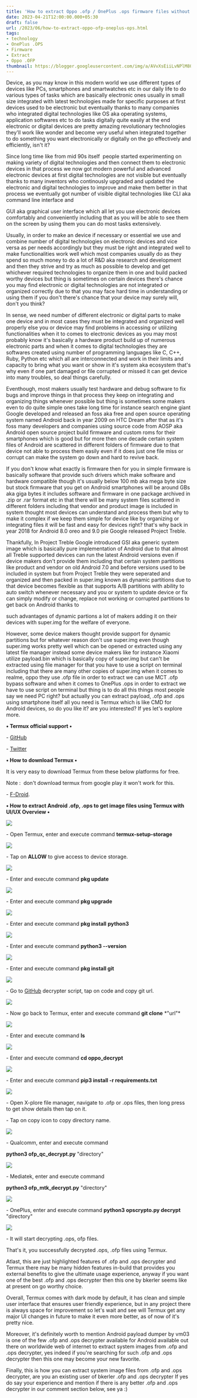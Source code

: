 ```yaml
---
title: 'How to extract Oppo .ofp / OnePlus .ops firmware files without PC.'
date: 2023-04-21T12:00:00.000+05:30
draft: false
url: /2023/06/how-to-extract-oppo-ofp-oneplus-ops.html
tags: 
- technology
- OnePlus .OPS
- Firmware
- Extract
- Oppo .OFP
thumbnail: https://blogger.googleusercontent.com/img/a/AVvXsEiiLvNPlM802DLOULPN7-HPmq9NF-hVCaKjsx-2ZG07WhOaInTV3i7A4H7JKVPOWr8FQIpbhIBSV3TrIhzdBy3nXO9AVQjL6WplEYM9aHpjy98ykuW2iWF7WewMx1vD7m5hJhUq_BLbfTvNFyC-OH0SgVZ3riMEp0gUgM38OdDGU3HIJ21pUcjUGBEXINcw
---
```


  

Device, as you may know in this modern world we use different types of devices like PCs, smartphones and smartwatches etc in our daily life to do various types of tasks which are basically electronic ones usually in small size integrated with latest technologies made for specific purposes at first devices used to be electronic but eventually thanks to many companies who integrated digital technologies like OS aka operating systems, application softwares etc to do tasks digitally quite easily at the end electronic or digital devices are pretty amazing revolutionary technologies they'll work like wonder and become very useful when integrated together to do something you want electronically or digitally on the go effectively and efficiently, isn't it?

  

Since long time like from mid 90s itself  people started experimenting on making variety of digital technologies and then connect them to electronic devices in that process we now got modern powerful and advanced electronic devices at first digital technologies are not visible but eventually thanks to many inventors who continously upgraded and updated the electronic and digital technologies to improve and make them better in that process we eventually got number of visible digital technologies like CLI aka command line interface and 

GUI aka graphical user interface which all let you use electronic devices comfortably and conveniently including that as you will be able to see them on the screen by using them you can do most tasks extensively.

  

Usually, in order to make an device if necessary or essential we use and combine number of digital technologies on electronic devices and vice versa as per needs accordingly but they must be right and integrated well to make functionalities work well which most companies usually do as they spend so much money to do a lot of R&D aka research and development and then they strive and try as much as possible to develop and get whichever required technologies to organize them in one and build packed worthy devices but thing is sometimes on certain devices there's chance you may find electronic or digital technologies are not integrated or organized correctly due to that you may face hard time in understanding or using them if you don't there's chance that your device may surely will, don't you think?

  

In sense, we need number of different electronic or digital parts to make one device and in most cases they must be integrated and organized well properly else you or device may find problems in accessing or utilizing functionalities when it to comes to electronic devices as you may most probably know it's basically a hardware product build up of numerous electronic parts and when it comes to digital technologies they are softwares created using number of programming languages like C, C++, Ruby, Python etc which all are interconnected and work in their limits and capacity to bring what you want or show in it's system aka ecosystem that's why even if one part damaged or file corrupted or missed it can get device into many troubles, so deal things carefully.

  

Eventhough, most makers usually test hardware and debug software to fix bugs and improve things in that process they keep on integrating and organizing things whenever possible but thing is sometimes some makers even to do quite simple ones take long time for instance search engine giant Google developed and released an foss aka free and open source operating system named Android back in year 2009 on HTC Dream after that as it's foss many developers and companies using source code from AOSP aka Android open source project build firmware and custom roms for their smartphones which is good but for more then one decade certain system files of Android are scattered in different folders of firmware due to that device not able to process them easily even if it does just one file miss or corrupt can make the system go down and hard to revive back.

  

If you don't know what exactly is firmware then for you in simple firmware is basically software that provide such drivers which make software and hardware compatible though it's usually below 100 mb aka mega byte size but stock firmware that you get on Android smartphones will be around GBs aka giga bytes it includes software and firmware in one package archived in .zip or .rar format etc in that there will be many system files scattered in different folders including that vendor and product image is included in system thought most devices can understand and process them but why to make it complex if we keep them simple for device like by organizing or integrating files it will be fast and easy for devices right? that's why back in year 2018 for Android 8.0 oreo and 9.0 pie Google released Project Treble.

  

Thankfully, In Project Treble Google introduced GSI aka generic system image which is basically pure implementation of Android due to that almost all Treble supported devices can run the latest Android versions even if device makers don't provide them including that certain system partitions like product and vendor on old Android 7.0 and before versions used to be included in system but from Project Treble they were seperated and organized and then packed in super.img known as dynamic partitions due to that device becomes flexible as that supports A/B partitions with ability to auto switch whenever necessary and you or system to update device or fix can simply modify or change, replace not working or corrupted partitions to get back on Android thanks to

such advantages of dynamic partions a lot of makers adding it on their devices with super.img for the welfare of everyone.

  

However, some device makers thought provide support for dynamic partitions but for whatever reason don't use super.img even though super.img works pretty well which can be opened or extracted using any latest file manager instead some device makers like for instance Xiaomi utilize payload.bin which is basically copy of super.img but can't be extracted using file manager for that you have to use a script on terminal including that there are many other copies of super.img when it comes to realme, oppo they use .ofp file in order to extract we can use MCT .ofp bypass software and when it comes to OnePlus .ops in order to extract we have to use script on terminal but thing is to do all this things most people say we need PC right? but actually you can extract payload, .ofp and .ops using smartphone itself all you need is Termux which is like CMD for Android devices, so do you like it? are you interested? If yes let's explore more. 

  

**• Termux official support •**

\- [](https://github.com/termux/termux-app#github)[GitHub](https://github.com/termux)

\- [Twitter](https://www.twitter.com/termuxdevs)

  

**• How to download Termux •**

  

It is very easy to download Termux from these below platforms for free.

  

Note :  don't download termux from google play it won't work for this.

  

\- [F-Droid](https://github.com/termux/termux-app#f-droid).

  

**• How to extract Android .ofp, .ops to get image files using Termux with UI/UX Overview •**  

 **![](https://blogger.googleusercontent.com/img/a/AVvXsEhfJtlMJYAjRzsDkOsIlyBPqCv--ZPKyvYIXUD-Z97jbPvViFOFcr1gwIqO6xtp8ofViK8si1FMlEogEnWU07sCExPmO_ZqaCg0-woyKaJGqyu_fX88OeHULzyrY6YgqGY3E8SKPxQjnZ2_3lA1sv4moRfbnzXWtK-RCCsDJydq4tCEtfyFGZqm2mYNmInI)** 

\- Open Termux, enter and execute command **termux-setup-storage**

 **![](https://blogger.googleusercontent.com/img/a/AVvXsEgpNQlLkFYZQLNrn8qNuiHG8jFt45YGX0Zfe0ne8Nzfl23ibYoQetkTroVtFmtQaEzWmsiEtFjBU5_rxtfShXk8DdbDbpdRt8m7fywYB2Op1x0inepbnnYu5ErlKi_gVhEOWkNPt1ct6ZOwfRD_e4A9b6ES_idI9wIajnYD378bs37mkf_aDtbcPbC8cShj)**   

\- Tap on **ALLOW** to give access to device storage.

 **![](https://blogger.googleusercontent.com/img/a/AVvXsEg1HsVhRe_LuFd7oaR4--AOfRnJaAFrNUqj9b6SdRxYafv8WkilqhGxWvtQSGmCEZdA_5lFLEMcbk0LbyIBY6vDiYFvkRLdzls03LMEkM3tPv3toyrnpK0vn59rF2N6u8KPcn5Lr5JGO0HA_TZKXTt2hawmSVohj4ogEpL57n4chbdtd68onjw9mdfaLzqb)** 

\- Enter and execute command **pkg update**

  

 ![](https://blogger.googleusercontent.com/img/a/AVvXsEjrv9xP7i6tSpIYzFEujUJSUPEVi3iRjF8Fx43gQDtzYNoKjZIJUQnFwxdoHvIWT1yEY8fpFEPbLGUUAulMF73Lpcp0Jjly1YHbhJsdHsqm-vv7soyeL5kbNie8BEysjUcLWxoC1_lXN_vr7_9EXtQnJCjyC_LdN4x9TbOowuEU1-Ly-OUj8ct6_j1NDgm8) 

  

\- Enter and execute command **pkg upgrade**

 **![](https://blogger.googleusercontent.com/img/a/AVvXsEjsPnCISCaoDHV1t236qynTlqmu94F-q2W6ZF3fO2h4BiyHpMCa0thptDzN-SKWbkoIElmA8iqoZDGwtu1dsiH2XlQI83xu--dDWNHXEIsFVEz3AmMP5C-Qnk3Rg8i9pB9PJSI67kGl_cdjyyPW-85ZOoyuJtQL4H3zZa3XM7jjoz9c6nE7Vm-XuLS6fq-w)** 

\- Enter and execute command **pkg install** **python3** 

  

 ![](https://blogger.googleusercontent.com/img/a/AVvXsEguMYK5DhIs3xtUDxZY4h9C5vvtGqLSMiN-2hTI7nQ64K1RrN4ntyxTKwta1sQE6pjrPa8kXUw_jihY7zFEux_k4JnUm1QtFJ9yexwOv128kmIhtaBtJ_TLY3112YFc2n0Op8P06ko6qFIaDmZADMAKpNQfEvotSmzX0IiShuyooOVp7o40P51o0UhMN0c6) 

  

\- Enter and execute command **python3 --version**

  

 ![](https://blogger.googleusercontent.com/img/a/AVvXsEiQU6Zvg3Zncn5tCHzk6lYhSbKVLDEOvg14YsbMSo25pgRTu1mjSWWpF_Dye1GBIMiKnNkpHx-GqqC8Nx-LFWNhGEOkwLnHC1eyuBdQfgAMf8opqqyzDzs8Ubpug-6ipJVTgoE3UeYR2LkdeKVMk1eq9xRJ30_uJFPCMj5c9S_VA4PkKuiRKsJKojo02GR7) 

  

\- Enter and execute command **pkg install git**

 **![](https://blogger.googleusercontent.com/img/a/AVvXsEiNteQxNPPii2BWXbeozGbERYHB4cYyeTRT4XhVl0r2BwYLw_1S3f-aZ2hM4ztZBMY1YH1X98snyP9cyKzrGKJ5LBxhep7_UqZwVGn5IoBSFfXd_LbKYs_atzlcs3eXc5mQz6A5OeqJd8CvGE3sn7izQAh1EstqWjYbhlwSkJszn-MEj_Qw-zgu-nAKACdY)** 

\- Go to [GitHub](https://github.com/bkerler/oppo_decrypt) decrypter script, tap on code and copy git url.

  

 ![](https://blogger.googleusercontent.com/img/a/AVvXsEgOLuAEwiMRvnGr88x1PGTbfD2aRrGlhQXyGK_92WFIty4n4exXnC-_NLhCp-YwIJCi9fIyureWdc9xSAKk17GMerx25ihe-kkOh8Gohs_cIK3qpCEVC0Mj-DE1_lsY_n1TL2rp2nPmHKNsjca6AkuzJuDoIkzy43iDUeS9y5k_2YPgTYCur52fhaxoW-4s) 

  

\- Now go back to Termux, enter and execute command **git clone** \*"url"\*

  

 ![](https://blogger.googleusercontent.com/img/a/AVvXsEjZYsFFqyr0UHJ2obQWm4BtH7jFwBC4oFi--zoP51eMyU5oG60tsLetbefNhvMDgnyfEbGRUjHPma27BuarF_4r6TNEeXg7KPk7jlAhBdn4CCOTr6OVpvlk7PCYupR_4sAOg_vq7abVd3sYGdkSCAEyogfdnu1g6gmR7h0ZywzNNiwdo2FsKOW9g-gDsk5a) 

  

\- Enter and execute command **ls**

 **![](https://blogger.googleusercontent.com/img/a/AVvXsEheLVCaQqLNbK9KgE0C_USimiA3Q6rbNS18gFb3vu8mi0x1SXIw0TEWf5iJBE4-cJIJzNmcVnWg4Vvj4PkuvYWi9VnOxmWHP53pbSVbzHZykRhas7wnXSXLZrDX0qO-YYEzLgRIyf7vKzil5Tzt2Fk5kFF3RxFxqqGIdDRrEJU0aH5kCX_H0Hcn3ubI_zhR)** 

\- Enter and execute command **cd oppo\_decrypt**

 **![](https://blogger.googleusercontent.com/img/a/AVvXsEgrRnqkNcMhkRdVm6XatWejlIc9Xxd9u66CbQEwNEpNsPnshUaVgYgF5v4PekR2afhJqrtJ3tUFRC9ker-OC9Op0MyYs0IrUpTki2xe41MMgEKGdi6GvEt96TOUcgHPgJRD92z6lPmewO2zL5thplkpYDZKRPdohIa2L5wo0iaCkHYRU06JI7OYSOGPaNSz)** 

\- Enter and execute command **pip3 install -r requirements.txt**

  

 ![](https://blogger.googleusercontent.com/img/a/AVvXsEj-0nFNXdK3Fr8yg8eibMN-wu23fVjOQZznPPmDSHg3rinZB_ZL_r5RodX5J6b0RMH7N_PzD4vyxKmriTYESli57zS3ACcwwcSVEsg1yBKnmMUW0vU7G7P_T51h2pt6SNsWg5JxpgA4UMOrbP1uC8rwVlxebLoovvGjdKctulMi40U43DdOzQOmxFxUgRCX) 

  

\- Open X-plore file manager, navigate to .ofp or .ops files, then long press to get show details then tap on it.

  

\- Tap on copy icon to copy directory name.

  

 ![](https://blogger.googleusercontent.com/img/a/AVvXsEg1-blLE4-Gyho2vmnu8TaFWpE_9ucTlZSoj_rd6WUY4UKz1737BOTV4OdYiHy0E0zjjr3zyLZccoj_T6AGg5jrnfOwMz5--NJDJIHwYbtzth3SlNk9QLlIdprkTbZ5gpJ_j2vGBUl45E3bAq6edgL_cZZ-hZGIS_mx1nSNexCPBRp8yDaoKlCw6lSclwlg) 

  

\- Qualcomm, enter and execute command

**python3 ofp\_qc\_decrypt.py** "directory"

  

 ![](https://blogger.googleusercontent.com/img/a/AVvXsEgDiz3jocJ9-AuVyDI215-hjoeZDLVSuDJ217oA2k8fj13ziwlq6BR2MQEWpHEVuBO5f0HPYCIDLqlsAR_xA4FgrEFV2dpAxmm4OHuZsYgJLNLRiQxpXnnWge9G2kfm_-H8oICtcbXc3zidPQP3s3Gy2e8zZjLC2ouMJg3PmbmFmhEq_hMnCWsZv-e0Gx2O) 

  

\- Mediatek, enter and execute command 

**python3 ofp\_mtk\_decrypt.py** "directory"  

  

 ![](https://blogger.googleusercontent.com/img/a/AVvXsEgBHCrKbxQgwoF-jY-S3l3aHuBLA1fsSULyhtNqPYaWxMYhRdC_UAdmzDNjzu-VTl-BLlZ25xor00veSs9So0rBJbBhDR3oZqSCWemjsDu1a1LouacdNZ7C-4_qX6_ctOMiJEBKawyL2klfGeTg4x5q2jAgXIMcxR_ZnkAfDUe6KvXKLHwGm0bXB0mAlU6b) 

  

\- OnePlus, enter and execute command **python3 opscrypto.py decrypt** "directory"

  

 ![](https://blogger.googleusercontent.com/img/a/AVvXsEjJAKjz7u4fdqsSOPKxORR3a9htTiC9NR3a2cHWmvFSFPv4HrhZRjiY3ZMe-h_VtzI94eQ99pps3s4SuZtXUSkkkbvcz7DE_-out9jv3bPKKc_h97Ev7F4lJwWivUNiKizNZgWWnebro053_qEiB09AIVFZ6Qftm8FJ4WjYn6cYrCn9SSQYpQD0cRKYAV9Z) 

  

\- It will start decrypting .ops, ofp files.

  

That's it, you successfully decrypted .ops, .ofp files using Termux.

  

Atlast, this are just highlighted features of .ofp and .ops decrypter and Termux there may be many hidden features in-build that provides you external benefits to give the ultimate usage experience, anyway if you want one of the best .ofp and .ops decrypter then this one by bkerler seems like at present on go worthy choice.

  

Overall, Termux comes with dark mode by default, it has clean and simple user interface that ensures user friendly experience, but in any project there is always space for improvement so let's wait and see will Termux get any major UI changes in future to make it even more better, as of now of it's pretty nice.

  

Moreover, it's definitely worth to mention Android payload dumper by vm03 is one of the few .ofp and .ops decrypter available for Android available out there on worldwide web of internet to extract system images from .ofp and .ops decrypter, yes indeed if you're searching for such .ofp and .ops decrypter then this one may become your new favorite.

  

Finally, this is how you can extract system image files from .ofp and .ops decrypter, are you an existing user of bkerler .ofp and .ops decrypter If yes do say your experience and mention if there is any better .ofp and .ops decrypter in our comment section below, see ya :)